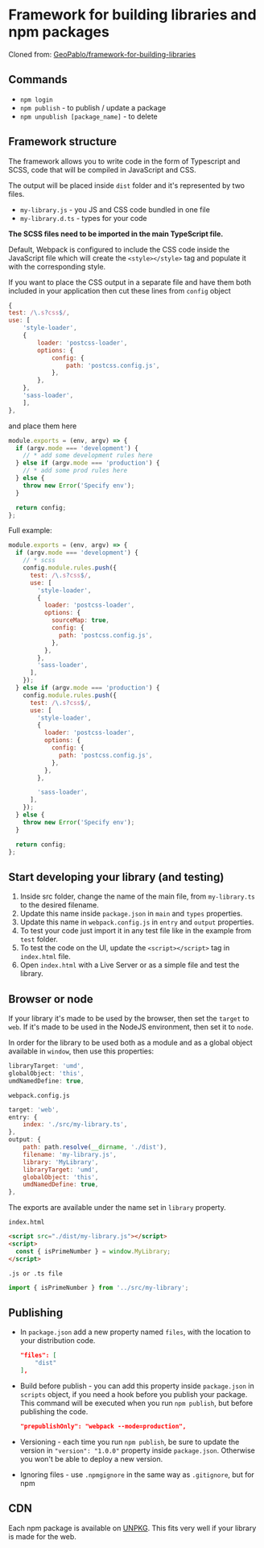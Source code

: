 # Framework for building libraries and npm packages
Cloned from: [GeoPablo/framework-for-building-libraries](https://github.com/GeoPablo/framework-for-building-libraries)
## Commands

- `npm login`
- `npm publish` - to publish / update a package
- `npm unpublish [package_name]` - to delete

## Framework structure

The framework allows you to write code in the form of Typescript and SCSS, code that will be compiled in JavaScript and CSS.

The output will be placed inside `dist` folder and it's represented by two files.

- `my-library.js` - you JS and CSS code bundled in one file
- `my-library.d.ts` - types for your code

**The SCSS files need to be imported in the main TypeScript file.**

Default, Webpack is configured to include the CSS code inside the JavaScript file which will create the `<style></style>` tag and populate it with the corresponding style.

If you want to place the CSS output in a separate file and have them both included in your application then cut these lines from `config` object

```javascript
{
test: /\.s?css$/,
use: [
    'style-loader',
    {
        loader: 'postcss-loader',
        options: {
            config: {
                path: 'postcss.config.js',
            },
        },
    },
    'sass-loader',
    ],
},
```

and place them here

```javascript
module.exports = (env, argv) => {
  if (argv.mode === 'development') {
    // * add some development rules here
  } else if (argv.mode === 'production') {
    // * add some prod rules here
  } else {
    throw new Error('Specify env');
  }

  return config;
};
```

Full example:

```javascript
module.exports = (env, argv) => {
  if (argv.mode === 'development') {
    // * scss
    config.module.rules.push({
      test: /\.s?css$/,
      use: [
        'style-loader',
        {
          loader: 'postcss-loader',
          options: {
            sourceMap: true,
            config: {
              path: 'postcss.config.js',
            },
          },
        },
        'sass-loader',
      ],
    });
  } else if (argv.mode === 'production') {
    config.module.rules.push({
      test: /\.s?css$/,
      use: [
        'style-loader',
        {
          loader: 'postcss-loader',
          options: {
            config: {
              path: 'postcss.config.js',
            },
          },
        },

        'sass-loader',
      ],
    });
  } else {
    throw new Error('Specify env');
  }

  return config;
};
```

## Start developing your library (and testing)

1. Inside src folder, change the name of the main file, from `my-library.ts` to the desired filename.
2. Update this name inside `package.json` in `main` and `types` properties.
3. Update this name in `webpack.config.js` in `entry` and `output` properties.
4. To test your code just import it in any test file like in the example from `test` folder.
5. To test the code on the UI, update the `<script></script>` tag in `index.html` file.
6. Open `index.html` with a Live Server or as a simple file and test the library.

## Browser or node

If your library it's made to be used by the browser, then set the `target` to `web`. If it's made to be used in the NodeJS environment, then set it to `node`.

In order for the library to be used both as a module and as a global object available in `window`, then use this properties:

```javascript
libraryTarget: 'umd',
globalObject: 'this',
umdNamedDefine: true,
```

`webpack.config.js`

```javascript
target: 'web',
entry: {
    index: './src/my-library.ts',
},
output: {
    path: path.resolve(__dirname, './dist'),
    filename: 'my-library.js',
    library: 'MyLibrary',
    libraryTarget: 'umd',
    globalObject: 'this',
    umdNamedDefine: true,
},
```

The exports are available under the name set in `library` property.

`index.html`

```html
<script src="./dist/my-library.js"></script>
<script>
  const { isPrimeNumber } = window.MyLibrary;
</script>
```

`.js or .ts file`

```javascript
import { isPrimeNumber } from '../src/my-library';
```

## Publishing

- In `package.json` add a new property named `files`, with the location to your distribution code.

  ```json
  "files": [
      "dist"
  ],
  ```

- Build before publish - you can add this property inside `package.json` in `scripts` object, if you need a hook before you publish your package. This command will be executed when you run `npm publish`, but before publishing the code.

  ```json
  "prepublishOnly": "webpack --mode=production",
  ```

- Versioning - each time you run `npm publish`, be sure to update the version in `"version": "1.0.0"` property inside `package.json`. Otherwise you won't be able to deploy a new version.

- Ignoring files - use `.npmgignore` in the same way as `.gitignore`, but for npm

## CDN

Each npm package is available on [UNPKG](https://unpkg.com/).
This fits very well if your library is made for the web.
